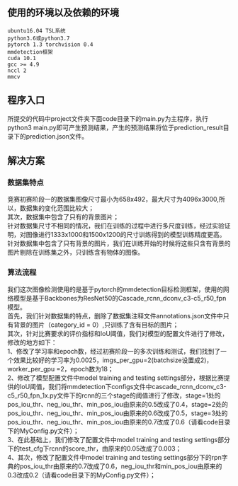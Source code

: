 ## 使用的环境以及依赖的环境
    ubuntu16.04 TSL系统  
    python3.6或python3.7  
    pytorch 1.3 torchvision 0.4  
    mmdetection框架  
    cuda 10.1  
    gcc >= 4.9  
    nccl 2  
    mmcv  
   

## 程序入口
   所提交的代码中project文件夹下面code目录下的main.py为主程序，执行python3 main.py即可产生预测结果，产生的预测结果将位于prediction_result目录下的prediction.json文件。
   
## 解决方案
 ### 数据集特点
 
  竞赛初赛阶段一的数据集图像尺寸最小为658x492，最大尺寸为4096x3000,所以，数据集的变化范围比较大；  
  其次，数据集中包含了只有的背景图片；  
  针对数据集尺寸不相同的情况，我们在训练的过程中进行多尺度训练，经过实验证明，对图像进行1333x1000和1500x1200的尺寸训练得到的模型训练精度更高。  
  针对数据集中包含了只有背景的图片，我们在训练开始的时候将这些只含有背景的图片剔除在训练集之外，只训练含有物体的图像。  

 ### 算法流程
 我们这次图像检测使用的是基于pytorch的mmdetection目标检测框架，使用的网络模型是基于Backbones为ResNet50的Cascade_rcnn_dconv_c3-c5_r50_fpn模型。  
 首先，我们针对数据集的特点，删除了数据集注释文件annotations.json文件中只有背景的图片（category_id = 0）,只训练了含有目标的图片；  
 其次，针对比赛要求的评价指标和IoU阈值，我们对模型的配置文件进行了修改，修改的地方如下：  
  1、修改了学习率和epoch数，经过初赛阶段一的多次训练和测试，我们找到了一个效果比较好的学习率为0.0025，imgs_per_gpu=2(batchsize设置成2)，worker_per_gpu =2，epoch数为18；  
 2、修改了模型配置文件中model training and testing settings部分，根据比赛提供的IoU阈值，我们将mmdetection下configs文件中cascade_rcnn_dconv_c3-c5_r50_fpn_1x.py文件下的rcnn的三个stage的阈值进行了修改，stage=1处的pos_iou_thr、neg_iou_thr、min_pos_iou由原来的0.5改成了0.4，stage=2处的pos_iou_thr、neg_iou_thr、min_pos_iou由原来的0.6改成了0.5，stage=3处的pos_iou_thr、neg_iou_thr、min_pos_iou由原来的0.7改成了0.6（请看code目录下的MyConfig.py文件）；  
 3、在此基础上，我们修改了配置文件中model training and testing settings部分下的test_cfg下rcnn的score_thr，由原来的0.05改成了0.003；  
 4、其次，修改了配置文件中model training and testing settings部分下的rpn字典的pos_iou_thr由原来的0.7改成了0.6，neg_iou_thr和min_pos_iou由原来的0.3改成0.2（请看code目录下的MyConfig.py文件）；  
 
 
 
